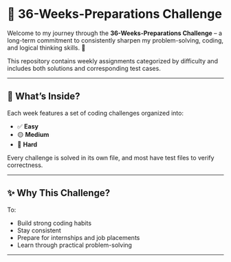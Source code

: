 # 🧠 36-Weeks-Preparations Challenge

Welcome to my journey through the **36-Weeks-Preparations Challenge** – a long-term commitment to consistently sharpen my problem-solving, coding, and logical thinking skills. 🚀

This repository contains weekly assignments categorized by difficulty and includes both solutions and corresponding test cases.

---

## 📌 What’s Inside?

Each week features a set of coding challenges organized into:
- ✅ **Easy**
- 🟡 **Medium**
- 🔴 **Hard**

Every challenge is solved in its own file, and most have test files to verify correctness.

---

## ✨ Why This Challenge?

To:
- Build strong coding habits
- Stay consistent
- Prepare for internships and job placements
- Learn through practical problem-solving

---
